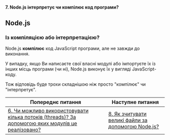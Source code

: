 #### 7. Node.js інтерпретує чи компілює код програми?

## Node.js
### Із компіляцією або інтерпретацією?

Node.js **компілює** код JavaScript програми, але не завжди до виконання. 

У випадку, якщо Ви написаєте свої власні модулі або імпортуєте їх із інших місць програми (чи ні), Node.js виконує їх у вигляді JavaScript-коду. 

Тож відповідь буде трохи складнішою ніж просто "компілює" чи "інтерпретує".

| Попереднє питання | Наступне питання |
|---|---|
| [6. Чи можливо використовувати кілька потоків (threads)? За допомогою яких модулів це реалізовано?](./junior/nodejs/is-it-possible-to-use-multiple-threads-how-is-this-implemented-with-which-modules.md)  | [8. Як зчитувати великі файли за допомогою Node.js?](./junior/nodejs/how-to-read-large-files-with-nodejs.md) |